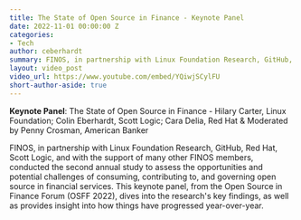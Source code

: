 ```yaml
---
title: The State of Open Source in Finance - Keynote Panel
date: 2022-11-01 00:00:00 Z
categories:
- Tech
author: ceberhardt
summary: FINOS, in partnership with Linux Foundation Research, GitHub, Red Hat, Scott Logic, and with the support of many other FINOS members, conducted the second annual study to assess the opportunities and potential challenges of consuming, contributing to, and governing open source in financial services. This panel dives into the research's key findings, as well as provides insight into how things have progressed year-over-year.
layout: video_post
video_url: https://www.youtube.com/embed/YQiwjSCylFU
short-author-aside: true
---
```


**Keynote Panel**: The State of Open Source in Finance - Hilary Carter, Linux Foundation; Colin Eberhardt, Scott Logic; Cara Delia, Red Hat & Moderated by Penny Crosman, American Banker

FINOS, in partnership with Linux Foundation Research, GitHub, Red Hat, Scott Logic, and with the support of many other FINOS members, conducted the second annual study to assess the opportunities and potential challenges of consuming, contributing to, and governing open source in financial services. This keynote panel, from the Open Source in Finance Forum (OSFF 2022),  dives into the research's key findings, as well as provides insight into how things have progressed year-over-year.

